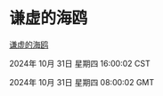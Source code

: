 # 谦虚的海鸥
[谦虚的海鸥](http://219.139.197.74:56308/qxdho/course/base/hotlink/index.php)

2024年 10月 31日 星期四 16:00:02 CST

2024年 10月 31日 星期四 08:00:02 GMT
